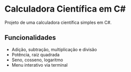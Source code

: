 # Calculadora Científica em C#

Projeto de uma calculadora científica simples em C#.

## Funcionalidades

- Adição, subtração, multiplicação e divisão
- Potência, raiz quadrada
- Seno, cosseno, logaritmo
- Menu interativo via terminal
